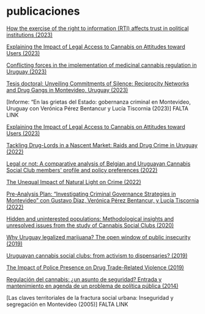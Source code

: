 # publicaciones

[How the exercise of the right to information (RTI) affects trust in political institutions (2023)](https://www.sciencedirect.com/science/article/abs/pii/S0740624X2300038)

[Explaining the Impact of Legal Access to Cannabis on Attitudes toward Users (2023)](https://academic.oup.com/ijpor/article-abstract/35/2/edad010/7118416?redirectedFrom=fulltext&login=false)

[Conflicting forces in the implementation of medicinal cannabis regulation in Uruguay (2023)](https://pubmed.ncbi.nlm.nih.gov/37434242/)

[Tesis doctoral: Unveiling Commitments of Silence: Reciprocity Networks and Drug Gangs in Montevideo, Uruguay (2023)](https://doi.org/10.7764/tesisUC/CIP/66914)

[Informe: “En las grietas del Estado: gobernanza criminal en Montevideo, Uruguay con Verónica Pérez Bentancur y Lucía Tiscornia (2023)] FALTA LINK

[Explaining the Impact of Legal Access to Cannabis on Attitudes toward Users (2023)](https://academic.oup.com/ijpor/article-abstract/35/2/edad010/7118416)

[Tackling Drug-Lords in a Nascent Market: Raids and Drug Crime in Uruguay (2022)](https://journals.sagepub.com/doi/abs/10.1177/08874034211046985?journalCode=cjpa)

[Legal or not: A comparative analysis of Belgian and Uruguayan Cannabis Social Club members' profile and policy preferences (2022)](https://www.taylorfrancis.com/chapters/edit/10.4324/9781003055679-6/legal-eliana-%C3%A1lvarez-rosario-queirolo-lorena-repetto-mafalda-pardal)

[The Unequal Impact of Natural Light on Crime (2022)](https://link.springer.com/epdf/10.1007/s00148-021-00831-8?sharing_token=cfHvdWLOKXwTV5NzSNzy3fe4RwlQNchNByi7wbcMAY4iy8ye4jfk5x72pU7Ium1fxvXdXUq-ajbU-cTCM-713D9YsAyW8IJJqxlPOgPShAQkerWZfaS8fBvBR4v_tIdww7Huy_9cXqscneLc3rrasKwEjln9HMjf1CLhlB8SzXU%3D)

[Pre-Analysis Plan: “Investigating Criminal Governance Strategies in Montevideo” con Gustavo Díaz, Verónica Pérez Bentancur, y Lucía Tiscornia (2022)](https://scholar.google.com/citations?view_op=view_citation&hl=es&user=602yPVsAAAAJ&citation_for_view=602yPVsAAAAJ:2osOgNQ5qMEC)

[Hidden and uninterested populations: Methodological insights and unresolved issues from the study of Cannabis Social Clubs (2020)](https://journals.sagepub.com/doi/full/10.1177/2059799120976963)

[Why Uruguay legalized marijuana? The open window of public insecurity (2019)](https://onlinelibrary.wiley.com/doi/abs/10.1111/add.14523)

[Uruguayan cannabis social clubs: from activism to dispensaries? (2019)](https://www.sciencedirect.com/science/article/abs/pii/S095539591930177X)

[The Impact of Police Presence on Drug Trade-Related Violence (2019)]( https://economia.lse.ac.uk/articles/10.1353/eco.2019.0008)

[Regulación del cannabis: ¿un asunto de seguridad? Entrada y mantenimiento en agenda de un problema de política pública (2014)](http://www.scielo.edu.uy/scielo.php?pid=S1688-499X2014000100005&script=sci_arttext)

[Las claves territoriales de la fractura social urbana: Inseguridad y segregación en Montevideo (2005)] FALTA LINK
